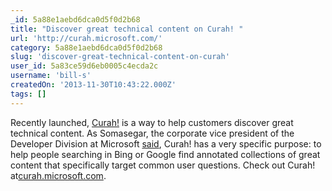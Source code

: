 ```yaml
---
_id: 5a88e1aebd6dca0d5f0d2b68
title: "Discover great technical content on Curah! "
url: 'http://curah.microsoft.com/'
category: 5a88e1aebd6dca0d5f0d2b68
slug: 'discover-great-technical-content-on-curah'
user_id: 5a83ce59d6eb0005c4ecda2c
username: 'bill-s'
createdOn: '2013-11-30T10:43:22.000Z'
tags: []
---
```


Recently launched, <a href="http://click.email.microsoftemail.com/?qs=f728c57ce2dad7d11ec8018082b21d98dc7784a43e037ffb400a27fb73adc8f025dfebbcd46b4f39" target="_blank">Curah!</a> is a way to help customers discover great technical content. As Somasegar, the corporate vice president of the Developer Division at Microsoft <a href="http://click.email.microsoftemail.com/?qs=f728c57ce2dad7d100e152100e520119719112142d271ed2ea29afb39c9cf6a32bd19caaf5fc0061" target="_blank">said</a>, Curah! has a very specific purpose: to help people searching in Bing or Google find annotated collections of great content that specifically target common user questions. Check out Curah! at<a href="http://click.email.microsoftemail.com/?qs=f728c57ce2dad7d11ec8018082b21d98dc7784a43e037ffb400a27fb73adc8f025dfebbcd46b4f39" target="_blank">curah.microsoft.com</a>.
